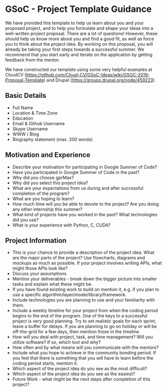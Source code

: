 # GSoC - Project Template Guidance

We have provided this template to help us learn about you and your proposed project, and to help you formulate and shape your ideas into a well-written project proposal. There are a lot of questions! However, these should help us know more about you and find a good fit, as well as force you to think about the project idea. By working on this proposal, you will already be taking your first steps towards a successful summer. We recommend that you start early and iterate on the application by getting feedback from the mentor.

We have constructed our template using some very helpful examples at CloudCV (https://github.com/Cloud-CV/GSoC-Ideas/wiki/GSOC-2019-Proposal-Template) and Drupal (https://groups.drupal.org/node/459223).

## Basic Details

* Full Name
* Location & Time Zone
* Education
* Email & Github Username
* Skype Username
* WWW / Blog
* Biography statement (max. 200 words)

## Motivation and Experience

* Describe your motivation for participating in Google Summer of Code?
* Have you participated in Google Summer of Code in the past?
* Why did you choose gprMax?
* Why did you select this project idea?
* What are your expectations from us during and after successful completion of the program?
* What are you hoping to learn?
* How much time will you be able to devote to the project? Are you doing any other internship this summer?
* What kind of projects have you worked in the past? What technologies did you use?
* What is your experience with Python, C, CUDA?

## Project Information

* This is your chance to provide a description of the project idea. What are the major parts of the project? Use flowcharts, diagrams and mockups as much as possible. If your project involves writing APIs, what might those APIs look like?
* Discuss your assumptions
* Mention your deliverables - break down the bigger picture into smaller tasks and explain what these might be.
* If you have found existing work to build on mention it, e.g. if you plan to use a specific algorithm/layer/model/library/framework.
* Include technologies you are planning to use and your familiarity with them.
* Include a weekly timeline for your project from when the coding period begins to the end of the program. One of the keys to a successful project is very good planning. Try to set realistic goals for each sprint, leave a buffer for delays. If you are planning to go on holiday or will be off-the-grid for a few days, then mention those in the timeline.
* How will you deal with project, task, and time management? Will you utilize software? If so, which tool and why?
* How often and by what means will you communicate with the mentors?
* Include what you hope to achieve in the community bonding period. If you feel that there is something that you will have to learn before the coding period starts, mention it.
* Which aspect of the project idea do you see as the most difficult?
* Which aspect of the project idea do you see as the easiest?
* Future Work - what might be the next steps after completion of this project?
